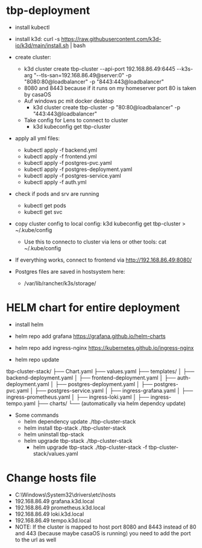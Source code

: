 # tbp-deployment
- install kubectl 
- install k3d: curl -s https://raw.githubusercontent.com/k3d-io/k3d/main/install.sh | bash
- create cluster: 
  - k3d cluster create tbp-cluster --api-port 192.168.86.49:6445 --k3s-arg "--tls-san=192.168.86.49@server:0" -p "8080:80@loadbalancer" -p "8443:443@loadbalancer"
  - 8080 and 8443 because if it runs on my homeserver port 80 is taken by casaOS
  - Auf windows pc mit docker desktop
    - k3d cluster create tbp-cluster -p "80:80@loadbalancer" -p "443:443@loadbalancer"
  - Take config for Lens to connect to cluster
    - k3d kubeconfig get tbp-cluster
    
- apply all yml files:
  - kubectl apply -f backend.yml
  - kubectl apply -f frontend.yml
  - kubectl apply -f postgres-pvc.yaml
  - kubectl apply -f postgres-deployment.yaml
  - kubectl apply -f postgres-service.yaml
  - kubectl apply -f auth.yml

- check if pods and srv are running
  - kubectl get pods
  - kubectl get svc
 
- copy cluster config to local config: k3d kubeconfig get tbp-cluster > ~/.kube/config
  - Use this to connecto to cluster via lens or other tools: cat ~/.kube/config
 
- If everything works, connect to frontend via http://192.168.86.49:8080/

- Postgres files are saved in hostsystem here:
  - /var/lib/rancher/k3s/storage/

  
# HELM chart for entire deployment

- install helm

- helm repo add grafana https://grafana.github.io/helm-charts
- helm repo add ingress-nginx https://kubernetes.github.io/ingress-nginx

- helm repo update

tbp-cluster-stack/
├── Chart.yaml
├── values.yaml
├── templates/
│   ├── backend-deployment.yaml
│   ├── frontend-deployment.yaml
│   ├── auth-deployment.yaml
│   ├── postgres-deployment.yaml
│   ├── postgres-pvc.yaml
│   ├── postgres-service.yaml
│   ├── ingress-grafana.yaml
│   ├── ingress-prometheus.yaml
│   ├── ingress-loki.yaml
│   ├── ingress-tempo.yaml
├── charts/
    └── (automatically via helm dependcy update)

- Some commands
  - helm dependency update ./tbp-cluster-stack
  - helm install tbp-stack ./tbp-cluster-stack
  - helm uninstall tbp-stack
  - helm upgrade tbp-stack ./tbp-cluster-stack
    - helm upgrade tbp-stack ./tbp-cluster-stack -f tbp-cluster-stack/values.yaml

# Change hosts file
- C:\Windows\System32\drivers\etc\hosts
- 192.168.86.49 grafana.k3d.local
- 192.168.86.49 prometheus.k3d.local
- 192.168.86.49 loki.k3d.local
- 192.168.86.49 tempo.k3d.local
- NOTE: If the cluster is mapped to host port 8080 and 8443 instead of 80 and 443 (because maybe casaOS is running) you need to add the port to the url as well
